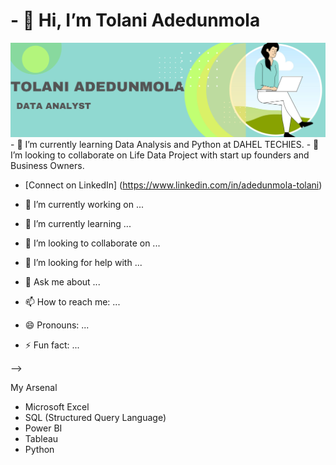  # - 👋 Hi, I’m Tolani Adedunmola 

<!-- Banner Text -->
<img src="https://github.com/TolaniAdedunmola/TolaniAdedunmola/blob/main/Black%20and%20Red%20Gradient%20Professional%20LinkedIn%20Banner_20240423_214122_0000.png">
 - 🌱 I’m currently learning Data Analysis and Python at DAHEL TECHIES.
 - 💞️ I’m looking to collaborate on Life Data Project with start up founders and Business Owners. 

- [Connect on LinkedIn]  (https://www.linkedin.com/in/adedunmola-tolani)



- 🔭 I’m currently working on ...
- 🌱 I’m currently learning ...
- 👯 I’m looking to collaborate on ...
- 🤔 I’m looking for help with ...
- 💬 Ask me about ...
- 📫 How to reach me: ...
- 😄 Pronouns: ...
- ⚡ Fun fact: ...

-->


   
My Arsenal
- Microsoft Excel
- SQL (Structured Query Language)
- Power BI
- Tableau
- Python

<!---

<!--
**TolaniAdedunmola/TolaniAdedunmola** is a ✨ _special_ ✨ repository because its `README.md` (this file) appears on your GitHub profile.


-->
